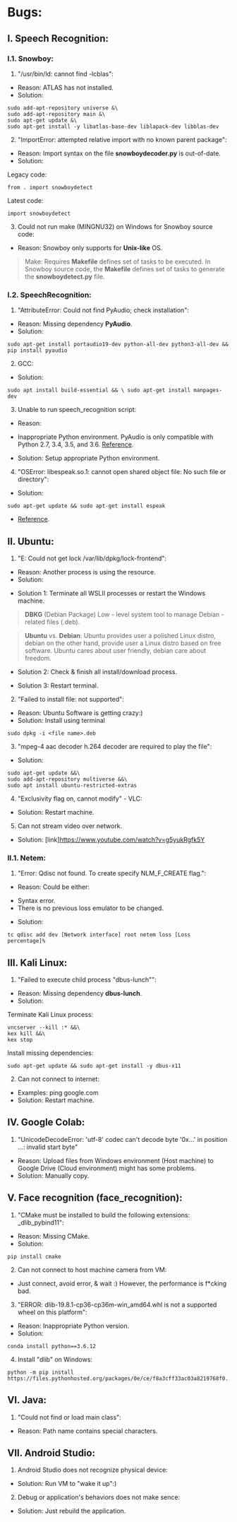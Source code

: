 # Bugs: 
## I. Speech Recognition: 
### I.1. Snowboy: 

1. "/usr/bin/ld: cannot find -lcblas": 
* Reason: ATLAS has not installed.
* Solution:
```
sudo add-apt-repository universe &\
sudo add-apt-repository main &\
sudo apt-get update &\
sudo apt-get install -y libatlas-base-dev liblapack-dev libblas-dev
```

2. "ImportError: attempted relative import with no known parent package": 
* Reason: Import syntax on the file **snowboydecoder.py** is out-of-date.
* Solution: 

Legacy code: 
```
from . import snowboydetect
```

Latest code: 
```
import snowboydetect
```

3. Could not run make (MINGNU32) on Windows for Snowboy source code:
* Reason: Snowboy only supports for **Unix-like** OS.
> Make: Requires **Makefile** defines set of tasks to be executed. In Snowboy source code, the **Makefile** defines set of tasks to generate the **snowboydetect.py** file.

### I.2. SpeechRecognition: 
1. "AttributeError: Could not find PyAudio; check installation": 
* Reason: Missing dependency **PyAudio**.
* Solution: 
```
sudo apt-get install portaudio19-dev python-all-dev python3-all-dev && pip install pyaudio
```

2. GCC: 
* Solution: 
```
sudo apt install build-essential && \ sudo apt-get install manpages-dev
```

3.  Unable to run speech_recognition script:
* Reason: 
- Inappropriate Python environment. PyAudio is only compatible with Python 2.7, 3.4, 3.5, and 3.6. [Reference](https://people.csail.mit.edu/hubert/pyaudio/#:%7E:text=Note%3A%20As%20of%20this%20update,4).
* Solution: Setup appropriate Python environment.

4. "OSError: libespeak.so.1: cannot open shared object file: No such file or directory": 
* Solution: 
```
sudo apt-get update && sudo apt-get install espeak
```
* [Reference](https://stackoverflow.com/questions/32499491/python-text-to-speech-using-pyttsx).

## II. Ubuntu: 
1. "E: Could not get lock /var/lib/dpkg/lock-frontend": 
* Reason: Another process is using the resource.
* Solution: 
- Solution 1: Terminate all WSLII processes or restart the Windows machine.
> **DBKG** (Debian Package) Low - level system tool to manage Debian - related files (.deb).

> **Ubuntu** vs. **Debian**: Ubuntu provides user a polished Linux distro, debian on the other hand, provide user a Linux distro based on free software. Ubuntu cares about user friendly, debian care about freedom.

 - Solution 2: Check & finish all install/download process.

- Solution 3: Restart terminal.

2. "Failed to install file: not supported": 
* Reason: Ubuntu Software is getting crazy:)
* Solution: Install using terminal
```
sudo dpkg -i <file name>.deb
```

3. "mpeg-4 aac decoder h.264 decoder are required to play the file": 
* Solution: 
```
sudo apt-get update &&\
sudo add-apt-repository multiverse &&\
sudo apt install ubuntu-restricted-extras
```

4. "Exclusivity flag on, cannot modify" - VLC: 
* Solution: Restart machine.

5. Can not stream video over network.
* Solution: [link]https://www.youtube.com/watch?v=g5yukRgfk5Y

### II.1. Netem: 
1. "Error: Qdisc not found. To create specify NLM_F_CREATE flag.": 
* Reason: Could be either: 
 - Syntax error.
 - There is no previous loss emulator to be changed.
* Solution: 
```
tc qdisc add dev [Network interface] root netem loss [Loss percentage]%
```

## III. Kali Linux: 
1. "Failed to execute child process "dbus-lunch"": 
* Reason: Missing dependency **dbus-lunch**.
* Solution: 

Terminate Kali Linux process:
```
vncserver --kill :* &&\ 
kex kill &&\
kex stop
```

Install missing dependencies:
```
sudo apt-get update && sudo apt-get install -y dbus-x11
```

2. Can not connect to internet:
* Examples: ping google.com
* Solution: Restart machine.

## IV. Google Colab: 
1. "UnicodeDecodeError: 'utf-8' codec can't decode byte '0x...' in position ...: invalid start byte"
* Reason: Upload files from Windows environment (Host machine) to Google Drive (Cloud environment) might has some problems.
* Solution: Manually copy.

## V. Face recognition (face_recognition):
1. "CMake must be installed to build the following extensions: _dlib_pybind11": 
* Reason: Missing CMake.
* Solution: 
```
pip install cmake
```

2. Can not connect to host machine camera from VM: 
* Just connect, avoid error, & wait :) However, the performance is f*cking bad.

3. "ERROR: dlib-19.8.1-cp36-cp36m-win_amd64.whl is not a supported wheel on this platform": 
* Reason: Inappropriate Python version.
* Solution:
```
conda install python==3.6.12
```

4. Install "dlib" on Windows: 
```
python -m pip install https://files.pythonhosted.org/packages/0e/ce/f8a3cff33ac03a8219768f0...2d54bfcf
```

## VI. Java: 
1. "Could not find or load main class":
* Reason: Path name contains special characters.

## VII. Android Studio: 
1. Android Studio does not recognize physical device: 
* Solution: Run VM to "wake it up":)

2. Debug or application's behaviors does not make sence:
* Solution: Just rebuild the application.



